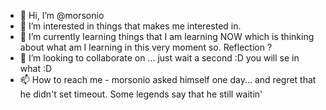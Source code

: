 - 👋 Hi, I’m @morsonio
- 👀 I’m interested in things that makes me interested in.
- 🌱 I’m currently learning things that I am learning NOW which is thinking about what am I learning in this very moment so. Reflection ?
- 💞️ I’m looking to collaborate on ... just wait a second :D you will se in what :D
- 📫 How to reach me - morsonio asked himself one day... and regret that he didn't set timeout. Some legends say that he still waitin'

<!---
morsonio/morsonio is a ✨ special ✨ repository because its `README.md` (this file) appears on your GitHub profile.
You can click the Preview link to take a look at your changes.
--->
